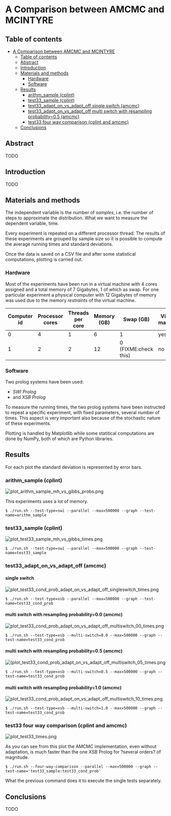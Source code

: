 # A Comparison between AMCMC and MCINTYRE

## Table of contents

[](TOC)

- [A Comparison between AMCMC and MCINTYRE](#a-comparison-between-amcmc-and-mcintyre)
  - [Table of contents](#table-of-contents)
  - [Abstract](#abstract)
  - [Introduction](#introduction)
  - [Materials and methods](#materials-and-methods)
    - [Hardware](#hardware)
    - [Software](#software)
  - [Results](#results)
    - [arithm_sample (cplint)](#arithm_sample-cplint)
    - [test33_sample (cplint)](#test33_sample-cplint)
    - [test33_adapt_on_vs_adapt_off single switch (amcmc)](#test33_adapt_on_vs_adapt_off-single-switch-amcmc)
    - [test33_adapt_on_vs_adapt_off multi switch with resampling probability=0.5 (amcmc)](#test33_adapt_on_vs_adapt_off-multi-switch-with-resampling-probability05-amcmc)
    - [test33 four way comparison (cplint and amcmc)](#test33-four-way-comparison-cplint-and-amcmc)
  - [Conclusions](#conclusions)

[](TOC)

## Abstract

TODO

## Introduction

TODO

## Materials and methods

The independent variable is the number of *samples*, i.e. the number of steps 
to approximate the distribution. What we want to measure the dependent 
variable, time.

Every experiment is repeated on a different processor thread. The results of 
these experiments are grouped by sample size so it is possible to compute the 
average running times and standard deviations.

Once the data is saved on a CSV file and after some statistical 
computations, plotting is carried out.

### Hardware

Most of the experiments have been run in a virtual machine with 4 cores 
assigned and a total memory of 7 Gigabytes, 1 of which as swap. For one 
particular experiment a physical computer with 12 Gigabytes of memory was used 
due to the memory *restraints* of the virtual machine.

| Computer id | Processor cores | Threads per core | Memory (GB) | Swap (GB) | Virtual machine |
|-------------|-----------------|------------------|-------------|-----------|-----------------|
| 0 | 4 | 1 | 6  | 1 | yes |
| 1 | 2 | 2 | 12 | 0 (FIXME:check this) | no |

### Software

Two prolog systems have been used:
- *SWI Prolog*
- and *XSB Prolog*

To measure the running times, the two prolog systems have been instructed to 
repeat a specific experiment, with fixed parameters, several number of times. 
This aspect is very important also because of the stochastic nature of these 
experiments. 

Plotting is handled by Matplotlib while some statitical computations are done 
by NumPy, both of which are Python libraries.

## Results

For each plot the standard deviation is represented by error bars.

### arithm_sample (cplint)

![plot_arithm_sample_mh_vs_gibbs_probs.png](plot_arithm_sample_mh_vs_gibbs_times.png)

This experiments uses a lot of memory.

    $ ./run.sh --test-type=swi --parallel --max=500000 --graph --test-name=arithm_sample

### test33_sample (cplint)

![plot_test33_sample_mh_vs_gibbs_times.png](plot_test33_sample_mh_vs_gibbs_times.png)

    $ ./run.sh --test-type=swi --parallel --max=500000 --graph --test-name=test33_sample

### test33_adapt_on_vs_adapt_off (amcmc)

#### single switch

![plot_test33_cond_prob_adapt_on_vs_adapt_off_singleswitch_times.png](plot_test33_cond_prob_adapt_on_vs_adapt_off_singleswitch_times.png)

    $ ./run.sh --test-type=xsb --parallel --max=500000 --graph --test-name=test33_cond_prob

#### multi switch with resampling probability=0.0 (amcmc)

![plot_test33_cond_prob_adapt_on_vs_adapt_off_multiswitch_00_times.png](plot_test33_cond_prob_adapt_on_vs_adapt_off_multiswitch_00_times.png)

    $ ./run.sh --test-type=xsb --multi-switch=0.0 --max=500000 --graph --test-name=test33_cond_prob

#### multi switch with resampling probability=0.5 (amcmc)

![(plot_test33_cond_prob_adapt_on_vs_adapt_off_multiswitch_05_times.png](plot_test33_cond_prob_adapt_on_vs_adapt_off_multiswitch_05_times.png)

    $ ./run.sh --test-type=xsb --multi-switch=0.5 --max=500000 --graph --test-name=test33_cond_prob

#### multi switch with resampling probability=1.0 (amcmc)

![plot_test33_cond_prob_adapt_on_vs_adapt_off_multiswitch_10_times.png](plot_test33_cond_prob_adapt_on_vs_adapt_off_multiswitch_10_times.png)

    $ ./run.sh --test-type=xsb --multi-switch=1.0 --max=500000 --graph --test-name=test33_cond_prob

### test33 four way comparison (cplint and amcmc)

![plot_test33_times.png](plot_test33_times.png)

As you can see from this plot the AMCMC implementation, even without 
adaptation, is much faster than the one XSB Prolog for ?several orders? of 
magnitude.

    $ ./run.sh --four-way-comparison --parallel --max=500000 --graph --test-name='test33_sample:test33_cond_prob'

What the previous command does it to execute the single tests separately.

## Conclusions

TODO
